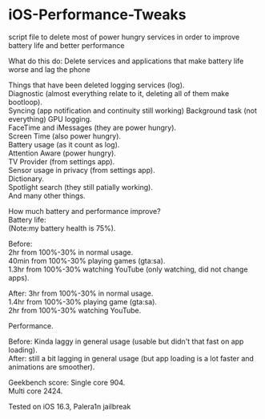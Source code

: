 # iOS-Performance-Tweaks
script file to delete most of power hungry services in order to improve battery life and better performance

What do this do:
Delete services and applications that make battery life worse and lag the phone

Things that have been deleted 
logging services (log).            
Diagnostic (almost everything relate to it, deleting all of them make bootloop).          
Syncing (app notification and continuity still working)
Background task (not everything)
GPU logging.       
FaceTime and iMessages (they are power hungry).           
Screen Time (also power hungry).         
Battery usage (as it count as log).         
Attention Aware (power hungry).          
TV Provider (from settings app).          
Sensor usage in privacy (from settings app).        
Dictionary.            
Spotlight search (they still patially working).     
And many other things.        

How much battery and performance improve?      
Battery life:        
(Note:my battery health is 75%).       
          
Before:         
2hr from 100%-30% in normal usage.          
40min from 100%-30% playing games (gta:sa).     
1.3hr from 100%-30% watching YouTube (only watching, did not change apps).         
              
After:
3hr from 100%-30% in normal usage.        
1.4hr from 100%-30% playing game (gta:sa).       
2hr from 100%-30% watching YouTube.       
         
          
Performance.          
       
Before: Kinda laggy in general usage (usable but didn't that fast on app loading).        
After: still a bit lagging in general usage (but app loading is a lot faster and animations are smoother).         

Geekbench score:
Single core 904.     
Multi core 2424.          
      
Tested on iOS 16.3, Palera1n jailbreak

